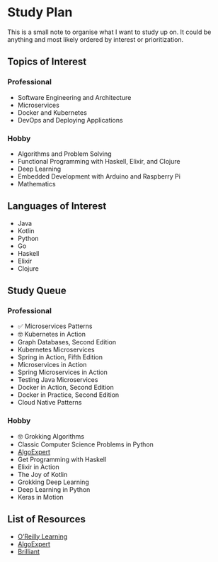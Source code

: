 # Study Plan

This is a small note to organise what I want to study up on. It could be anything and most likely ordered by interest or prioritization.

## Topics of Interest

### Professional

* Software Engineering and Architecture
* Microservices
* Docker and Kubernetes
* DevOps and Deploying Applications

### Hobby

* Algorithms and Problem Solving
* Functional Programming with Haskell, Elixir, and Clojure
* Deep Learning
* Embedded Development with Arduino and Raspberry Pi
* Mathematics

## Languages of Interest

* Java
* Kotlin
* Python
* Go
* Haskell
* Elixir
* Clojure

## Study Queue

### Professional

* ✅ Microservices Patterns
* 🤓 Kubernetes in Action
* Graph Databases, Second Edition
* Kubernetes Microservices
* Spring in Action, Fifth Edition
* Microservices in Action
* Spring Microservices in Action
* Testing Java Microservices
* Docker in Action, Second Edition
* Docker in Practice, Second Edition
* Cloud Native Patterns

### Hobby

* 🤓 Grokking Algorithms
* Classic Computer Science Problems in Python
* [AlgoExpert](https://www.algoexpert.io)
* Get Programming with Haskell
* Elixir in Action
* The Joy of Kotlin
* Grokking Deep Learning
* Deep Learning in Python
* Keras in Motion

## List of Resources

* [O’Reilly Learning](https://learning.oreilly.com/)
* [AlgoExpert](https://www.algoexpert.io)
* [Brilliant](https://brilliant.org/)
